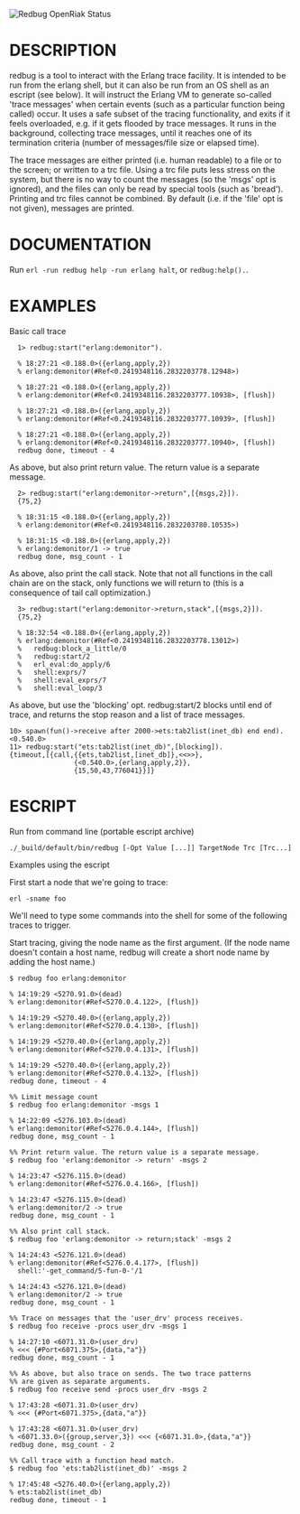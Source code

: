 ![Redbug OpenRiak Status](https://github.com/OpenRiak/redbug/actions/workflows/erlang.yml/badge.svg?branch=openriak-3.2)

# DESCRIPTION

redbug is a tool to interact with the Erlang trace facility. It is
intended to be run from the erlang shell, but it can also be run from
an OS shell as an escript (see below). It will instruct the Erlang VM
to generate so-called 'trace messages' when certain events (such as a
particular function being called) occur. It uses a safe subset of the
tracing functionality, and exits if it feels overloaded, e.g. if it
gets flooded by trace messages. It runs in the background, collecting
trace messages, until it reaches one of its termination criteria
(number of messages/file size or elapsed time).

The trace messages are either printed (i.e. human readable) to a file
or to the screen; or written to a trc file.  Using a trc file puts
less stress on the system, but there is no way to count the messages
(so the 'msgs' opt is ignored), and the files can only be read by
special tools (such as 'bread'). Printing and trc files cannot be
combined.  By default (i.e. if the 'file' opt is not given), messages
are printed.

# DOCUMENTATION

Run `erl -run redbug help -run erlang halt`, or `redbug:help().`.

# EXAMPLES

Basic call trace

      1> redbug:start("erlang:demonitor").

      % 18:27:21 <0.188.0>({erlang,apply,2})
      % erlang:demonitor(#Ref<0.2419348116.2832203778.12948>)

      % 18:27:21 <0.188.0>({erlang,apply,2})
      % erlang:demonitor(#Ref<0.2419348116.2832203777.10938>, [flush])

      % 18:27:21 <0.188.0>({erlang,apply,2})
      % erlang:demonitor(#Ref<0.2419348116.2832203777.10939>, [flush])

      % 18:27:21 <0.188.0>({erlang,apply,2})
      % erlang:demonitor(#Ref<0.2419348116.2832203777.10940>, [flush])
      redbug done, timeout - 4


As above, but also print return value. The return value is a separate message.

      2> redbug:start("erlang:demonitor->return",[{msgs,2}]).
      {75,2}

      % 18:31:15 <0.188.0>({erlang,apply,2})
      % erlang:demonitor(#Ref<0.2419348116.2832203780.10535>)

      % 18:31:15 <0.188.0>({erlang,apply,2})
      % erlang:demonitor/1 -> true
      redbug done, msg_count - 1

As above, also print the call stack. Note that not all functions in the
call chain are on the stack, only functions we will return to (this is a
consequence of tail call optimization.)

      3> redbug:start("erlang:demonitor->return,stack",[{msgs,2}]).
      {75,2}

      % 18:32:54 <0.188.0>({erlang,apply,2})
      % erlang:demonitor(#Ref<0.2419348116.2832203778.13012>)
      %   redbug:block_a_little/0 
      %   redbug:start/2 
      %   erl_eval:do_apply/6 
      %   shell:exprs/7 
      %   shell:eval_exprs/7 
      %   shell:eval_loop/3 

As above, but use the 'blocking' opt. redbug:start/2 blocks until end of
trace, and returns the stop reason and a list of trace messages.

    10> spawn(fun()->receive after 2000->ets:tab2list(inet_db) end end).
    <0.540.0>
    11> redbug:start("ets:tab2list(inet_db)",[blocking]).
    {timeout,[{call,{{ets,tab2list,[inet_db]},<<>>},
                    {<0.540.0>,{erlang,apply,2}},
                    {15,50,43,776041}}]}


# ESCRIPT

Run from command line (portable escript archive)

    ./_build/default/bin/redbug [-Opt Value [...]] TargetNode Trc [Trc...]

Examples using the escript

First start a node that we're going to trace:

    erl -sname foo

We'll need to type some commands into the shell for some of the
following traces to trigger.

Start tracing, giving the node name as the first argument. (If the
node name doesn't contain a host name, redbug will create a short
node name by adding the host name.)

    $ redbug foo erlang:demonitor

    % 14:19:29 <5270.91.0>(dead)
    % erlang:demonitor(#Ref<5270.0.4.122>, [flush])

    % 14:19:29 <5270.40.0>({erlang,apply,2})
    % erlang:demonitor(#Ref<5270.0.4.130>, [flush])

    % 14:19:29 <5270.40.0>({erlang,apply,2})
    % erlang:demonitor(#Ref<5270.0.4.131>, [flush])

    % 14:19:29 <5270.40.0>({erlang,apply,2})
    % erlang:demonitor(#Ref<5270.0.4.132>, [flush])
    redbug done, timeout - 4

    %% Limit message count
    $ redbug foo erlang:demonitor -msgs 1

    % 14:22:09 <5276.103.0>(dead)
    % erlang:demonitor(#Ref<5276.0.4.144>, [flush])
    redbug done, msg_count - 1

    %% Print return value. The return value is a separate message.
    $ redbug foo 'erlang:demonitor -> return' -msgs 2

    % 14:23:47 <5276.115.0>(dead)
    % erlang:demonitor(#Ref<5276.0.4.166>, [flush])

    % 14:23:47 <5276.115.0>(dead)
    % erlang:demonitor/2 -> true
    redbug done, msg_count - 1

    %% Also print call stack.
    $ redbug foo 'erlang:demonitor -> return;stack' -msgs 2

    % 14:24:43 <5276.121.0>(dead)
    % erlang:demonitor(#Ref<5276.0.4.177>, [flush])
      shell:'-get_command/5-fun-0-'/1

    % 14:24:43 <5276.121.0>(dead)
    % erlang:demonitor/2 -> true
    redbug done, msg_count - 1

    %% Trace on messages that the 'user_drv' process receives.
    $ redbug foo receive -procs user_drv -msgs 1

    % 14:27:10 <6071.31.0>(user_drv)
    % <<< {#Port<6071.375>,{data,"a"}}
    redbug done, msg_count - 1

    %% As above, but also trace on sends. The two trace patterns
    %% are given as separate arguments.
    $ redbug foo receive send -procs user_drv -msgs 2

    % 17:43:28 <6071.31.0>(user_drv)
    % <<< {#Port<6071.375>,{data,"a"}}

    % 17:43:28 <6071.31.0>(user_drv)
    % <6071.33.0>({group,server,3}) <<< {<6071.31.0>,{data,"a"}}
    redbug done, msg_count - 2

    %% Call trace with a function head match.
    $ redbug foo 'ets:tab2list(inet_db)' -msgs 2

    % 17:45:48 <5276.40.0>({erlang,apply,2})
    % ets:tab2list(inet_db)
    redbug done, timeout - 1
